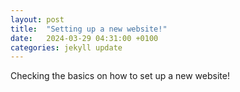 ```yaml
---
layout: post
title:  "Setting up a new website!"
date:   2024-03-29 04:31:00 +0100
categories: jekyll update
---
```

Checking the basics on how to set up a new website!